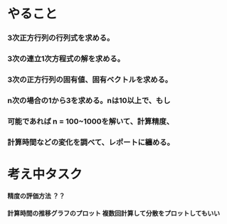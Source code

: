 # やること
### 3次正方行列の行列式を求める。
### 3次の連立1次方程式の解を求める。
### 3次の正方行列の固有値、固有ベクトルを求める。
### n次の場合の1から3を求める。nは10以上で、もし
### 可能であれば n = 100~1000を解いて、計算精度、
### 計算時間などの変化を調べて、レポートに纏める。

# 考え中タスク
#### 精度の評価方法  ？？
#### 計算時間の推移グラフのプロット 複数回計算して分散をプロットしてもいい


